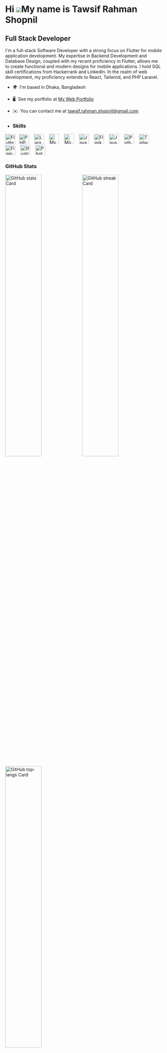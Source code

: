 Hi ![](https://user-images.githubusercontent.com/18350557/176309783-0785949b-9127-417c-8b55-ab5a4333674e.gif)My name is Tawsif Rahman Shopnil
=============================================================================================================================================

Full Stack Developer
--------------------

I'm a full-stack Software Developer with a strong focus on Flutter for mobile application development. My expertise in Backend Development and Database Design, coupled with my recent proficiency in Flutter, allows me to create functional and modern designs for mobile applications. I hold SQL skill certifications from Hackerrank and LinkedIn. In the realm of web development, my proficiency extends to React, Tailwind, and PHP Laravel.

*   🌍  I'm based in Dhaka, Bangladesh
*   🖥️  See my portfolio at [My Web Portfolio](http://tawsifrahmanshopnil.com/)
*   ✉️  You can contact me at [tawsif.rahman.shopnil@gmail.com](mailto:tawsif.rahman.shopnil@gmail.com)

*    **<h3 align="left">Skills</h3>**

<p align="left">
  <img src="https://cdn.jsdelivr.net/gh/devicons/devicon/icons/flutter/flutter-original.svg" height="32" alt="Flutter" style="margin-right: 12px"><img src="https://cdn.jsdelivr.net/gh/devicons/devicon/icons/php/php-original.svg" height="32" alt="PHP" style="margin-right: 12px"> <img src="https://cdn.jsdelivr.net/gh/devicons/devicon@latest/icons/laravel/laravel-original.svg" height="32" alt="Laravel" style="margin-right: 12px">  <img src="https://cdn.jsdelivr.net/gh/devicons/devicon/icons/mysql/mysql-original.svg" height="32" alt="MySQL" style="margin-right: 12px"> <img src="https://cdn.jsdelivr.net/gh/devicons/devicon/icons/mongodb/mongodb-original.svg" height="32" alt="MongoDB" style="margin-right: 12px"> <img src="https://cdn.simpleicons.org/javascript/F7DF1E" height="32" alt="JavaScript" style="margin-right: 12px"> <img src="https://cdn.jsdelivr.net/gh/devicons/devicon@latest/icons/flask/flask-original-wordmark.svg" height="32" alt="Flask" style="margin-right: 12px"> <img src="https://cdn.jsdelivr.net/gh/devicons/devicon/icons/java/java-original.svg" height="32" alt="Java" style="margin-right: 12px"> <img src="https://cdn.simpleicons.org/python/3776AB" height="32" alt="Python" style="margin-right: 12px"> <img src="https://cdn.jsdelivr.net/gh/devicons/devicon@latest/icons/tailwindcss/tailwindcss-original.svg" height="32" alt="Tailwind CSS" style="margin-right: 12px"> <img src="https://cdn.jsdelivr.net/gh/devicons/devicon@latest/icons/figma/figma-original.svg" height="32" alt="Figma" style="margin-right: 12px"> <img src="https://cdn.jsdelivr.net/gh/devicons/devicon@latest/icons/illustrator/illustrator-plain.svg" height="32" alt="Illustrator" style="margin-right: 12px"> <img src="https://cdn.jsdelivr.net/gh/devicons/devicon@latest/icons/photoshop/photoshop-original.svg" height="32" alt="Photoshop" style="margin-right: 12px"></p>

 **<h3 align="left">GitHub Stats</h3>**

<p align="left">
  <img width="48%" src="https://github-readme-stats.vercel.app/api?username=tawsif-rahman-shopnil&theme=react&hide_title=false&hide_rank=false&show_icons=false&include_all_commits=false&count_private=true&line_height=23" alt="GitHub stats Card" />
  <img width="48%" src="https://streak-stats.demolab.com/?user=tawsif-rahman-shopnil&theme=react&hide_border=false&date_format=M+j%5B%2C+Y%5D&mode=daily&hide_total_contributions=false&hide_current_streak=false&hide_longest_streak=false&card_height=200" alt="GitHub streak Card" />
</p>

<p align="left">
  <img width="48%" src="https://github-readme-stats.vercel.app/api/top-langs?username=tawsif-rahman-shopnil&theme=react&hide_title=false&layout=compact&langs_count=6&hide_progress=false&card_width=400" alt="GitHub top-langs Card" />
</p>
